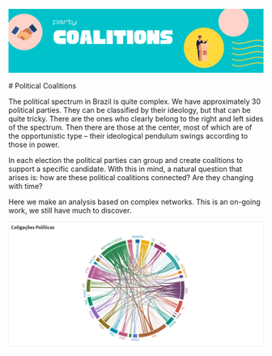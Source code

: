 <p align="center">
  <img src="Banners.png" >
</p>
# Political Coalitions

The political spectrum in Brazil is quite complex. We have approximately 30 political parties. They can be classified by their ideology, but that can be quite tricky. There are the ones who clearly belong to the right and left sides of the spectrum. Then there are those at the center, most of which are of the opportunistic type – their ideological pendulum swings according to those in power.

In each election the political parties can group and create coalitions to support a specific candidate. With this in mind, a natural question that arises is: how are these political coalitions connected? Are they changing with time? 

Here we make an analysis based on complex networks. This is an on-going work, we still have much to discover.  

<p align="center">
  <img src="partycoalition.png" >
</p>
